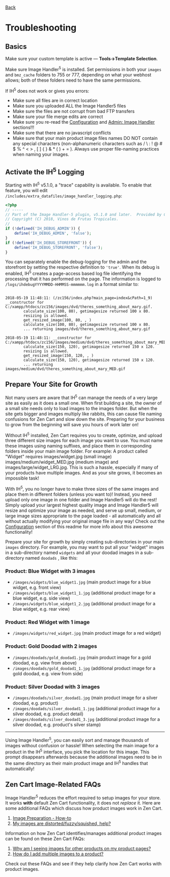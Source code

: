 [Back](../README.md "Return to the main page")
# Troubleshooting

## Basics

Make sure your custom template is active &mdash; **Tools->Template Selection**.

Make sure Image Handler<sup>5</sup> is installed. Set permissions in both your `images` and `bmz_cache` folders to 755 or 777, depending on what your webhost allows; both of these folders need to have the same permissions.

If IH<sup>5</sup> does not work or gives you errors:

- Make sure all files are in correct location
- Make sure you uploaded ALL the Image Handler5 files
- Make sure the files are not corrupt from bad FTP transfers
- Make sure your file merge edits are correct
- Make sure you re-read the [Configuration](configuration.md) and [Admin: Image Handler](image_handler.md) sections!!!
- Make sure that there are no javascript conflicts
- Make sure that your main product image files names DO NOT contain any special characters (non-alphanumeric characters such as / \ : ! @ # $ % ^ < > , [ ] { } & * ( ) + = ). Always use proper file-naming practices when naming your images.

## Activate the IH<sup>5</sup> Logging

Starting with IH<sup>5</sup> v5.1.0, a "trace" capability is available. To enable that feature, you will edit `/includes/extra_datafiles/image_handler_logging.php`:

```php
<?php
// -----
// Part of the Image Handler-5 plugin, v5.1.0 and later.  Provided by Cindy Merkin (lat9)
// Copyright (C) 2018, Vinos de Frutas Tropicales.
//
if (!defined('IH_DEBUG_ADMIN')) {
    define('IH_DEBUG_ADMIN', 'false');
}
if (!defined('IH_DEBUG_STOREFRONT')) {
    define('IH_DEBUG_STOREFRONT', 'false');
}
```

You can separately enable the debug-logging for the admin and the storefront by setting the respective definition to `'true'`.  When its debug is enabled, IH<sup>5</sup> creates a page-access based log file identifying the processing that it has performed on the page.  The information is logged to `/logs/ihdebugYYYYMMDD-HHMMSS-mmmmmm.log` in a format similar to:

```

2018-05-19 11:48:11: (/zc156/index.php?main_page=index&cPath=1_9) __constructor for C:/xampp/htdocs/zc156/images/dvd/theres_something_about_mary.gif.
		calculate_size(100, 80), getimagesize returned 100 x 80.
		resizing is allowed.
		get_resized_image(100, 80, , )
		calculate_size(100, 80), getimagesize returned 100 x 80.
		... returning images/dvd/theres_something_about_mary.gif

2018-05-19 11:48:11: __constructor for C:/xampp/htdocs/zc156/images/medium/dvd/theres_something_about_mary_MED.gif.
		calculate_size(150, 120), getimagesize returned 150 x 120.
		resizing is allowed.
		get_resized_image(150, 120, , )
		calculate_size(150, 120), getimagesize returned 150 x 120.
		... returning images/medium/dvd/theres_something_about_mary_MED.gif

```

## Prepare Your Site for Growth

Not many users are aware that IH<sup>5</sup> can manage the needs of a very large site as easily as it does a small one. When first building a site, the owner of a small site needs only to load images to the images folder. But when the site gets bigger and images multiply like rabbits, this can cause file naming confusions for Zen Cart and slow down the site. Preparing for your business to grow from the beginning will save you hours of work later on!

Without IH<sup>5</sup> installed, Zen Cart requires you to create, optimize, and upload three different size images for each image you want to use. You must name these images using naming suffixes, and place them in corresponding folders inside your main image folder. For example: A product called "Widget" requires images/widget.jpg (small image) images/medium/widget_MED.jpg (medium image) and images/large/widget_LRG.jpg. This is such a hassle, especially if many of your products have multiple images. And as your site grows, it becomes an impossible task!

With IH<sup>5</sup>, you no longer have to make three sizes of the same images and place them in different folders (unless you want to)! Instead, you need upload only one image in one folder and Image Handler5 will do the rest! Simply upload your largest highest quality image and Image Handler5 will resize and optimize your image as needed, and serve up small, medium, or large image sizes appropriate to the page loaded - all automatically and all without actually modifying your original image file in any way! Check out the [Configuration](configuration.md) section of this readme for more info about this awesome functionality!

Prepare your site for growth by simply creating sub-directories in your main `images` directory. For example, you may want to put all your "widget" images in a sub-directory named `widgets` and all your doodad images in a sub-directory named `doodads` , like this:

### Product: Blue Widget with 3 images

- `/images/widgets/blue_widget1.jpg` (main product image for a blue widget, e.g. front view)
- `/images/widgets/blue_widget1_1.jpg` (additional product image for a blue widget, e.g. side view)
- `/images/widgets/blue_widget1_2.jpg` (additional product image for a blue widget, e.g. rear view)

### Product: Red Widget with 1 image

 - `/images/widgets/red_widget.jpg` (main product image for a red widget)

### Product: Gold Doodad with 2 images

- `/images/doodads/gold_doodad1.jpg` (main product image for a gold doodad, e.g. view from above)
- `/images/doodads/gold_doodad1_1.jpg` (additional product image for a gold doodad, e.g. view from side)

### Product: Silver Doodad with 3 images

- `/images/doodads/silver_doodad1.jpg` (main product image for a silver doodad, e.g. product)
- `/images/doodads/silver_doodad1_1.jpg` (additional product image for a silver doodad, e.g. product detail)
- `/images/doodads/silver_doodad1_3.jpg` (additional product image for a silver doodad, e.g. product's silver stamp)

--------------

Using Image Handler<sup>5</sup>, you can easily sort and manage thousands of images without confusion or hassle! When selecting the main image for a product in the IH<sup>5</sup> interface, you pick the location for this image. This prompt disappears afterwards because the additional images need to be in the same directory as their main product image and IH<sup>5</sup> handles that automatically!

## Zen Cart Image-Related FAQs

Image Handler<sup>5</sup> reduces the effort required to setup images for your store. It works **with** default Zen Cart functionality, it does not *replace* it. Here are some additional FAQs which discuss how product images work in Zen Cart.

1. [Image Preparation - How-to](https://docs.zen-cart.com/user/images/images_howto/)
1. [My images are distorted/fuzzy/squished, help?](https://docs.zen-cart.com/user/troubleshooting/images_distorted/)

Information on how Zen Cart identifies/manages additional product images can be found on these Zen Cart FAQs:

1. [Why am I seeing images for other products on my product pages?](https://docs.zen-cart.com/user/images/additional_images/#why-do-i-see-images-for-other-products-on-my-product-pages)
1. [How do I add multiple images to a product?](https://docs.zen-cart.com/user/images/adding_multiple_images_to_a_product/)

Check out these FAQs and see if they help clarify how Zen Cart works with product images.
